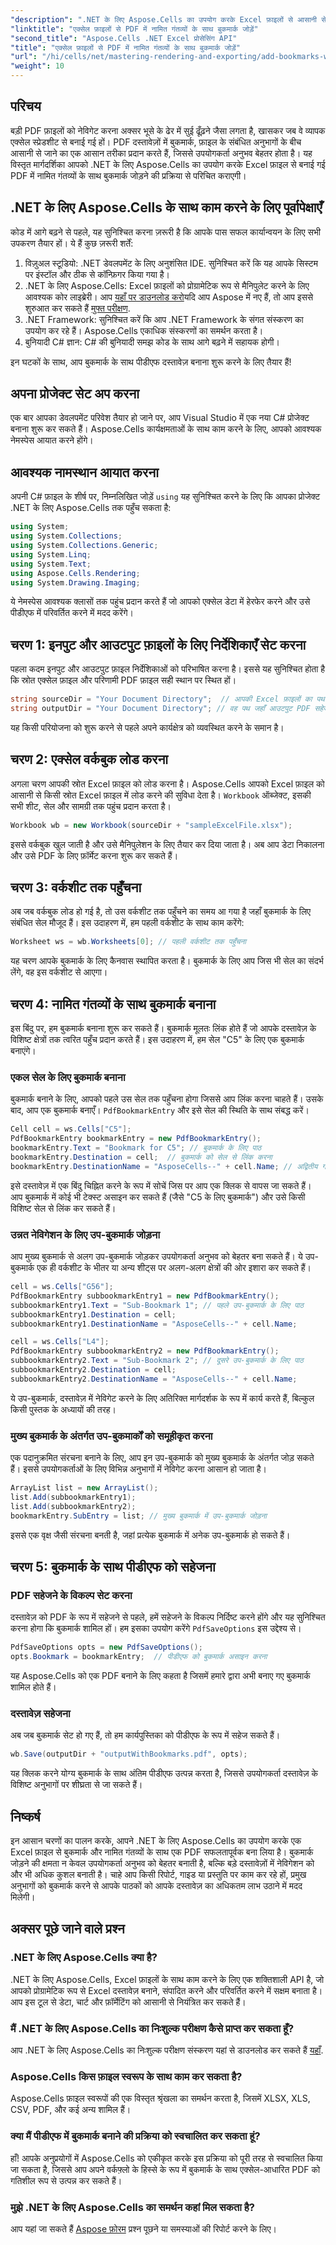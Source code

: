 ```yaml
---
"description": ".NET के लिए Aspose.Cells का उपयोग करके Excel फ़ाइलों से आसानी से इंटरैक्टिव PDF बनाना सीखें। यह ट्यूटोरियल PDF नेविगेशन को बेहतर बनाने के लिए नामित गंतव्यों के साथ बुकमार्क जोड़ने के बारे में बताता है।"
"linktitle": "एक्सेल फ़ाइलों से PDF में नामित गंतव्यों के साथ बुकमार्क जोड़ें"
"second_title": "Aspose.Cells .NET Excel प्रोसेसिंग API"
"title": "एक्सेल फ़ाइलों से PDF में नामित गंतव्यों के साथ बुकमार्क जोड़ें"
"url": "/hi/cells/net/mastering-rendering-and-exporting/add-bookmarks-with-named-destinations/"
"weight": 10
---
```


## परिचय

बड़ी PDF फ़ाइलों को नेविगेट करना अक्सर भूसे के ढेर में सुई ढूँढ़ने जैसा लगता है, खासकर जब वे व्यापक एक्सेल स्प्रेडशीट से बनाई गई हों। PDF दस्तावेज़ों में बुकमार्क, फ़ाइल के संबंधित अनुभागों के बीच आसानी से जाने का एक आसान तरीका प्रदान करते हैं, जिससे उपयोगकर्ता अनुभव बेहतर होता है। यह विस्तृत मार्गदर्शिका आपको .NET के लिए Aspose.Cells का उपयोग करके Excel फ़ाइल से बनाई गई PDF में नामित गंतव्यों के साथ बुकमार्क जोड़ने की प्रक्रिया से परिचित कराएगी।

## .NET के लिए Aspose.Cells के साथ काम करने के लिए पूर्वापेक्षाएँ

कोड में आगे बढ़ने से पहले, यह सुनिश्चित करना ज़रूरी है कि आपके पास सफल कार्यान्वयन के लिए सभी उपकरण तैयार हों। ये हैं कुछ ज़रूरी शर्तें:

1. विज़ुअल स्टूडियो: .NET डेवलपमेंट के लिए अनुशंसित IDE. सुनिश्चित करें कि यह आपके सिस्टम पर इंस्टॉल और ठीक से कॉन्फ़िगर किया गया है।
2. .NET के लिए Aspose.Cells: Excel फ़ाइलों को प्रोग्रामेटिक रूप से मैनिपुलेट करने के लिए आवश्यक कोर लाइब्रेरी। आप [यहाँ पर डाउनलोड करो](https://releases.aspose.com/cells/net/)यदि आप Aspose में नए हैं, तो आप इससे शुरुआत कर सकते हैं [मुफ्त परीक्षण](https://releases.aspose.com/).
3. .NET Framework: सुनिश्चित करें कि आप .NET Framework के संगत संस्करण का उपयोग कर रहे हैं। Aspose.Cells एकाधिक संस्करणों का समर्थन करता है।
4. बुनियादी C# ज्ञान: C# की बुनियादी समझ कोड के साथ आगे बढ़ने में सहायक होगी।

इन घटकों के साथ, आप बुकमार्क के साथ पीडीएफ दस्तावेज़ बनाना शुरू करने के लिए तैयार हैं!

## अपना प्रोजेक्ट सेट अप करना

एक बार आपका डेवलपमेंट परिवेश तैयार हो जाने पर, आप Visual Studio में एक नया C# प्रोजेक्ट बनाना शुरू कर सकते हैं। Aspose.Cells कार्यक्षमताओं के साथ काम करने के लिए, आपको आवश्यक नेमस्पेस आयात करने होंगे।

## आवश्यक नामस्थान आयात करना

अपनी C# फ़ाइल के शीर्ष पर, निम्नलिखित जोड़ें `using` यह सुनिश्चित करने के लिए कि आपका प्रोजेक्ट .NET के लिए Aspose.Cells तक पहुँच सकता है:

```csharp
using System;
using System.Collections;
using System.Collections.Generic;
using System.Linq;
using System.Text;
using Aspose.Cells.Rendering;
using System.Drawing.Imaging;
```

ये नेमस्पेस आवश्यक क्लासों तक पहुंच प्रदान करते हैं जो आपको एक्सेल डेटा में हेरफेर करने और उसे पीडीएफ में परिवर्तित करने में मदद करेंगे।

## चरण 1: इनपुट और आउटपुट फ़ाइलों के लिए निर्देशिकाएँ सेट करना

पहला कदम इनपुट और आउटपुट फ़ाइल निर्देशिकाओं को परिभाषित करना है। इससे यह सुनिश्चित होता है कि स्रोत एक्सेल फ़ाइल और परिणामी PDF फ़ाइल सही स्थान पर स्थित हों।

```csharp
string sourceDir = "Your Document Directory";  // आपकी Excel फ़ाइलों का पथ
string outputDir = "Your Document Directory"; // वह पथ जहाँ आउटपुट PDF सहेजा जाएगा
```

यह किसी परियोजना को शुरू करने से पहले अपने कार्यक्षेत्र को व्यवस्थित करने के समान है।

## चरण 2: एक्सेल वर्कबुक लोड करना

अगला चरण आपकी स्रोत Excel फ़ाइल को लोड करना है। Aspose.Cells आपको Excel फ़ाइल को आसानी से किसी स्रोत Excel फ़ाइल में लोड करने की सुविधा देता है। `Workbook` ऑब्जेक्ट, इसकी सभी शीट, सेल और सामग्री तक पहुंच प्रदान करता है।

```csharp
Workbook wb = new Workbook(sourceDir + "sampleExcelFile.xlsx");
```

इससे वर्कबुक खुल जाती है और उसे मैनिपुलेशन के लिए तैयार कर दिया जाता है। अब आप डेटा निकालना और उसे PDF के लिए फ़ॉर्मेट करना शुरू कर सकते हैं।

## चरण 3: वर्कशीट तक पहुँचना

अब जब वर्कबुक लोड हो गई है, तो उस वर्कशीट तक पहुँचने का समय आ गया है जहाँ बुकमार्क के लिए संबंधित सेल मौजूद हैं। इस उदाहरण में, हम पहली वर्कशीट के साथ काम करेंगे:

```csharp
Worksheet ws = wb.Worksheets[0]; // पहली वर्कशीट तक पहुँचना
```

यह चरण आपके बुकमार्क के लिए कैनवास स्थापित करता है। बुकमार्क के लिए आप जिस भी सेल का संदर्भ लेंगे, वह इस वर्कशीट से आएगा।

## चरण 4: नामित गंतव्यों के साथ बुकमार्क बनाना

इस बिंदु पर, हम बुकमार्क बनाना शुरू कर सकते हैं। बुकमार्क मूलतः लिंक होते हैं जो आपके दस्तावेज़ के विशिष्ट क्षेत्रों तक त्वरित पहुँच प्रदान करते हैं। इस उदाहरण में, हम सेल "C5" के लिए एक बुकमार्क बनाएंगे।

### एकल सेल के लिए बुकमार्क बनाना

बुकमार्क बनाने के लिए, आपको पहले उस सेल तक पहुँचना होगा जिससे आप लिंक करना चाहते हैं। उसके बाद, आप एक बुकमार्क बनाएँ। `PdfBookmarkEntry` और इसे सेल की स्थिति के साथ संबद्ध करें।

```csharp
Cell cell = ws.Cells["C5"];
PdfBookmarkEntry bookmarkEntry = new PdfBookmarkEntry();
bookmarkEntry.Text = "Bookmark for C5"; // बुकमार्क के लिए पाठ
bookmarkEntry.Destination = cell;  // बुकमार्क को सेल से लिंक करना
bookmarkEntry.DestinationName = "AsposeCells--" + cell.Name; // अद्वितीय गंतव्य नाम
```

इसे दस्तावेज़ में एक बिंदु चिह्नित करने के रूप में सोचें जिस पर आप एक क्लिक से वापस जा सकते हैं। आप बुकमार्क में कोई भी टेक्स्ट असाइन कर सकते हैं (जैसे "C5 के लिए बुकमार्क") और उसे किसी विशिष्ट सेल से लिंक कर सकते हैं।

### उन्नत नेविगेशन के लिए उप-बुकमार्क जोड़ना

आप मुख्य बुकमार्क से अलग उप-बुकमार्क जोड़कर उपयोगकर्ता अनुभव को बेहतर बना सकते हैं। ये उप-बुकमार्क एक ही वर्कशीट के भीतर या अन्य शीट्स पर अलग-अलग क्षेत्रों की ओर इशारा कर सकते हैं।

```csharp
cell = ws.Cells["G56"];
PdfBookmarkEntry subbookmarkEntry1 = new PdfBookmarkEntry();
subbookmarkEntry1.Text = "Sub-Bookmark 1"; // पहले उप-बुकमार्क के लिए पाठ
subbookmarkEntry1.Destination = cell;
subbookmarkEntry1.DestinationName = "AsposeCells--" + cell.Name;

cell = ws.Cells["L4"];
PdfBookmarkEntry subbookmarkEntry2 = new PdfBookmarkEntry();
subbookmarkEntry2.Text = "Sub-Bookmark 2"; // दूसरे उप-बुकमार्क के लिए पाठ
subbookmarkEntry2.Destination = cell;
subbookmarkEntry2.DestinationName = "AsposeCells--" + cell.Name;
```

ये उप-बुकमार्क, दस्तावेज़ में नेविगेट करने के लिए अतिरिक्त मार्गदर्शक के रूप में कार्य करते हैं, बिल्कुल किसी पुस्तक के अध्यायों की तरह।

### मुख्य बुकमार्क के अंतर्गत उप-बुकमार्कों को समूहीकृत करना

एक पदानुक्रमित संरचना बनाने के लिए, आप इन उप-बुकमार्क को मुख्य बुकमार्क के अंतर्गत जोड़ सकते हैं। इससे उपयोगकर्ताओं के लिए विभिन्न अनुभागों में नेविगेट करना आसान हो जाता है।

```csharp
ArrayList list = new ArrayList();
list.Add(subbookmarkEntry1);
list.Add(subbookmarkEntry2);
bookmarkEntry.SubEntry = list; // मुख्य बुकमार्क में उप-बुकमार्क जोड़ना
```

इससे एक वृक्ष जैसी संरचना बनती है, जहां प्रत्येक बुकमार्क में अनेक उप-बुकमार्क हो सकते हैं।

## चरण 5: बुकमार्क के साथ पीडीएफ को सहेजना

### PDF सहेजने के विकल्प सेट करना

दस्तावेज़ को PDF के रूप में सहेजने से पहले, हमें सहेजने के विकल्प निर्दिष्ट करने होंगे और यह सुनिश्चित करना होगा कि बुकमार्क शामिल हों। हम इसका उपयोग करेंगे `PdfSaveOptions` इस उद्देश्य से।

```csharp
PdfSaveOptions opts = new PdfSaveOptions();
opts.Bookmark = bookmarkEntry;  // पीडीएफ को बुकमार्क असाइन करना
```

यह Aspose.Cells को एक PDF बनाने के लिए कहता है जिसमें हमारे द्वारा अभी बनाए गए बुकमार्क शामिल होते हैं।

### दस्तावेज़ सहेजना

अब जब बुकमार्क सेट हो गए हैं, तो हम कार्यपुस्तिका को पीडीएफ के रूप में सहेज सकते हैं।

```csharp
wb.Save(outputDir + "outputWithBookmarks.pdf", opts);
```

यह क्लिक करने योग्य बुकमार्क के साथ अंतिम पीडीएफ उत्पन्न करता है, जिससे उपयोगकर्ता दस्तावेज़ के विशिष्ट अनुभागों पर शीघ्रता से जा सकते हैं।

## निष्कर्ष

इन आसान चरणों का पालन करके, आपने .NET के लिए Aspose.Cells का उपयोग करके एक Excel फ़ाइल से बुकमार्क और नामित गंतव्यों के साथ एक PDF सफलतापूर्वक बना लिया है। बुकमार्क जोड़ने की क्षमता न केवल उपयोगकर्ता अनुभव को बेहतर बनाती है, बल्कि बड़े दस्तावेज़ों में नेविगेशन को और भी अधिक कुशल बनाती है। चाहे आप किसी रिपोर्ट, गाइड या प्रस्तुति पर काम कर रहे हों, प्रमुख अनुभागों को बुकमार्क करने से आपके पाठकों को आपके दस्तावेज़ का अधिकतम लाभ उठाने में मदद मिलेगी।

## अक्सर पूछे जाने वाले प्रश्न

### .NET के लिए Aspose.Cells क्या है?
.NET के लिए Aspose.Cells, Excel फ़ाइलों के साथ काम करने के लिए एक शक्तिशाली API है, जो आपको प्रोग्रामेटिक रूप से Excel दस्तावेज़ बनाने, संपादित करने और परिवर्तित करने में सक्षम बनाता है। आप इस टूल से डेटा, चार्ट और फ़ॉर्मेटिंग को आसानी से नियंत्रित कर सकते हैं।

### मैं .NET के लिए Aspose.Cells का निःशुल्क परीक्षण कैसे प्राप्त कर सकता हूँ?
आप .NET के लिए Aspose.Cells का निःशुल्क परीक्षण संस्करण यहां से डाउनलोड कर सकते हैं [यहाँ](https://releases.aspose.com/).

### Aspose.Cells किस फ़ाइल स्वरूप के साथ काम कर सकता है?
Aspose.Cells फ़ाइल स्वरूपों की एक विस्तृत श्रृंखला का समर्थन करता है, जिसमें XLSX, XLS, CSV, PDF, और कई अन्य शामिल हैं।

### क्या मैं पीडीएफ में बुकमार्क बनाने की प्रक्रिया को स्वचालित कर सकता हूं?
हाँ! आपके अनुप्रयोगों में Aspose.Cells को एकीकृत करके इस प्रक्रिया को पूरी तरह से स्वचालित किया जा सकता है, जिससे आप अपने वर्कफ़्लो के हिस्से के रूप में बुकमार्क के साथ एक्सेल-आधारित PDF को गतिशील रूप से उत्पन्न कर सकते हैं।

### मुझे .NET के लिए Aspose.Cells का समर्थन कहां मिल सकता है?
आप यहां जा सकते हैं [Aspose फ़ोरम](https://forum.aspose.com/c/cells/9) प्रश्न पूछने या समस्याओं की रिपोर्ट करने के लिए।